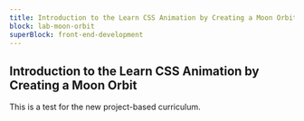 ```yaml
---
title: Introduction to the Learn CSS Animation by Creating a Moon Orbit
block: lab-moon-orbit
superBlock: front-end-development
---
```


## Introduction to the Learn CSS Animation by Creating a Moon Orbit

This is a test for the new project-based curriculum.
